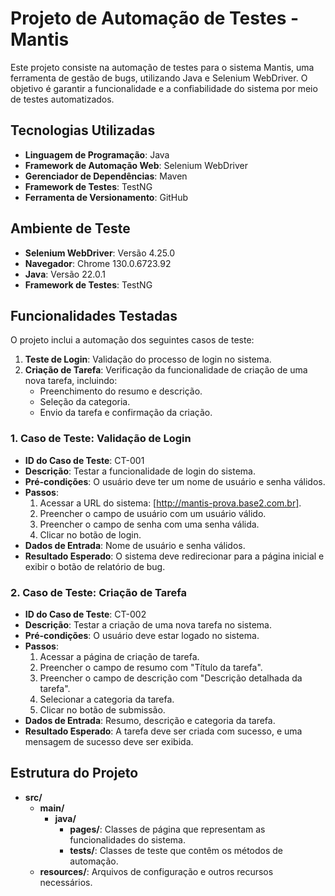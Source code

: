 # Projeto de Automação de Testes - Mantis

Este projeto consiste na automação de testes para o sistema Mantis, uma ferramenta de gestão de bugs, utilizando Java e Selenium WebDriver. O objetivo é garantir a funcionalidade e a confiabilidade do sistema por meio de testes automatizados.

## Tecnologias Utilizadas

- **Linguagem de Programação**: Java
- **Framework de Automação Web**: Selenium WebDriver
- **Gerenciador de Dependências**: Maven
- **Framework de Testes**: TestNG
- **Ferramenta de Versionamento**: GitHub

## Ambiente de Teste
- **Selenium WebDriver**: Versão 4.25.0
- **Navegador**: Chrome 130.0.6723.92
- **Java**: Versão 22.0.1
- **Framework de Testes**: TestNG

## Funcionalidades Testadas

O projeto inclui a automação dos seguintes casos de teste:

1. **Teste de Login**: Validação do processo de login no sistema.
2. **Criação de Tarefa**: Verificação da funcionalidade de criação de uma nova tarefa, incluindo:
   - Preenchimento do resumo e descrição.
   - Seleção da categoria.
   - Envio da tarefa e confirmação da criação.

### 1. Caso de Teste: Validação de Login
- **ID do Caso de Teste**: CT-001
- **Descrição**: Testar a funcionalidade de login do sistema.
- **Pré-condições**: O usuário deve ter um nome de usuário e senha válidos.
- **Passos**:
  1. Acessar a URL do sistema: [http://mantis-prova.base2.com.br].
  2. Preencher o campo de usuário com um usuário válido.
  3. Preencher o campo de senha com uma senha válida.
  4. Clicar no botão de login.
- **Dados de Entrada**: Nome de usuário e senha válidos.
- **Resultado Esperado**: O sistema deve redirecionar para a página inicial e exibir o botão de relatório de bug.

### 2. Caso de Teste: Criação de Tarefa
- **ID do Caso de Teste**: CT-002
- **Descrição**: Testar a criação de uma nova tarefa no sistema.
- **Pré-condições**: O usuário deve estar logado no sistema.
- **Passos**:
  1. Acessar a página de criação de tarefa.
  2. Preencher o campo de resumo com "Título da tarefa".
  3. Preencher o campo de descrição com "Descrição detalhada da tarefa".
  4. Selecionar a categoria da tarefa.
  5. Clicar no botão de submissão.
- **Dados de Entrada**: Resumo, descrição e categoria da tarefa.
- **Resultado Esperado**: A tarefa deve ser criada com sucesso, e uma mensagem de sucesso deve ser exibida.

## Estrutura do Projeto

- **src/**
  - **main/**
    - **java/**
      - **pages/**: Classes de página que representam as funcionalidades do sistema.
      - **tests/**: Classes de teste que contêm os métodos de automação.
  - **resources/**: Arquivos de configuração e outros recursos necessários.
